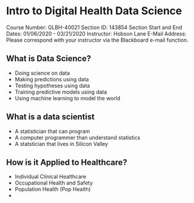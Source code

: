 # Intro to Digital Health Data Science

Course Number: GLBH-40021
Section ID: 143854
Section Start and End Dates: 01/06/2020 - 03/21/2020
Instructor: Hobson Lane
E-Mail Address: Please correspond with your instructor via the Blackboard e-mail function.


## What is Data Science?

- Doing science on data
- Making predictions using data
- Testing hypotheses using data
- Training predictive models using data
- Using machine learning to model the world

## What is a data scientist

- A statistician that can program
- A computer programmer than understand statistics
- A statstician that lives in Silicon Valley

## How is it Applied to Healthcare?

- Individual Clinical Healthcare
- Occupational Health and Safety
- Population Health (Pop Health)
-
